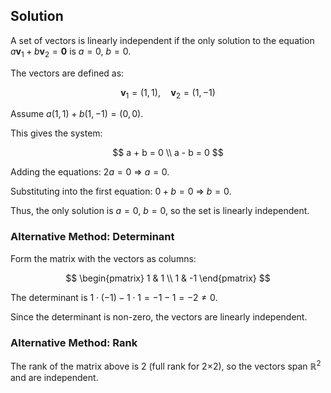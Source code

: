 <!-- 1. Show that the set {(1,1),(1,−1)} is linearly independent in R2. -->

## Solution

A set of vectors is linearly independent if the only solution to the equation $a \mathbf{v}_1 + b \mathbf{v}_2 = \mathbf{0}$ is $a = 0$, $b = 0$.

The vectors are defined as:

$$
\mathbf{v}_1 = (1, 1), \quad \mathbf{v}_2 = (1, -1)
$$

Assume $a(1, 1) + b(1, -1) = (0, 0)$.

This gives the system:

$$
a + b = 0 \\
a - b = 0
$$

Adding the equations: $2a = 0$ ⇒ $a = 0$.

Substituting into the first equation: $0 + b = 0$ ⇒ $b = 0$.

Thus, the only solution is $a = 0$, $b = 0$, so the set is linearly independent.

### Alternative Method: Determinant

Form the matrix with the vectors as columns:

$$
\begin{pmatrix}
1 & 1 \\
1 & -1
\end{pmatrix}
$$

The determinant is $1 \cdot (-1) - 1 \cdot 1 = -1 - 1 = -2 \neq 0$.

Since the determinant is non-zero, the vectors are linearly independent.

### Alternative Method: Rank

The rank of the matrix above is 2 (full rank for 2×2), so the vectors span $\mathbb{R}^2$ and are independent.

